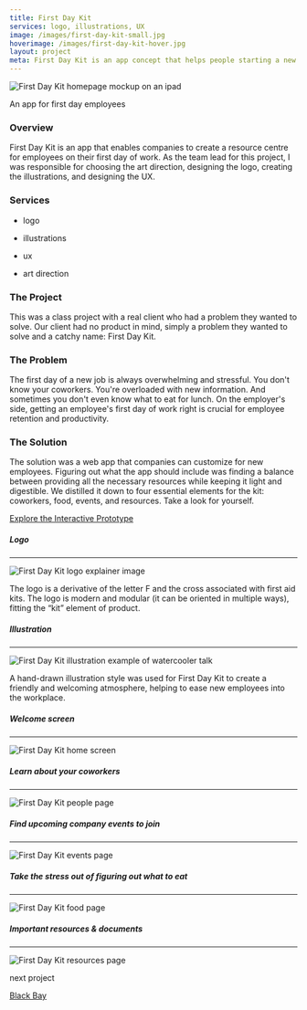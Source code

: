 ```yaml
---
title: First Day Kit
services: logo, illustrations, UX
image: /images/first-day-kit-small.jpg
hoverimage: /images/first-day-kit-hover.jpg
layout: project
meta: First Day Kit is an app concept that helps people starting a new job. Janelle was the team lead and was responsible for designing the logo, UI, illustrations, and brand direction.
---
```


<img class="img-flex load-hidden push" src="{{ site.baseurl }}/images/first-day-kit-multi-screen.jpg" alt="First Day Kit homepage mockup on an ipad" />

<div class="text-center pad-top-more gutter-custom">
  <p class="big">An app for first day employees</p>
</div>

<div class="grid push project-text">
  <div class="unit xs-1 s-1 m-3-4 push">
    <h3>Overview</h3>
    <p class="pad-r">First Day Kit is an app that enables companies to create a resource centre for employees on their first day of work. As the team lead for this project, I was responsible for choosing the art direction, designing the logo, creating the illustrations, and designing the UX.</p>
  </div>
  <aside class="unit xs-1 s-1 m-1-4 push">
    <h3>Services</h3>
    <ul class="list-group">
      <li><p class="push-none">logo</p></li>
      <li><p class="push-none">illustrations</p></li>
      <li><p class="push-none">ux</p></li>
      <li><p class="push-none">art direction</p></li>
    </ul>
  </aside>
  <div class="unit xs-1">
    <h3>The Project</h3>
    <p class="push">This was a class project with a real client who had a problem they wanted to solve. Our client had no product in mind, simply a problem they wanted to solve and a catchy name: First Day Kit.</p>
    <h3>The Problem</h3>
    <p class="push">The first day of a new job is always overwhelming and stressful. You don't know your coworkers. You're overloaded with new information. And sometimes you don't even know what to eat for lunch. On the employer's side, getting an employee's first day of work right is crucial for employee retention and productivity.</p>
    <h3>The Solution</h3>
    <p class="push">The solution was a web app that companies can customize for new employees. Figuring out what the app should include was finding a balance between providing all the necessary resources while keeping it light and digestible. We distilled it down to four essential elements for the kit: coworkers, food, events, and resources. Take a look for yourself.</p>
    <div class="big text-center pad-top-more push"><a href="https://xd.adobe.com/view/7b02a001-3034-4690-7cef-9568aa12b8ff-0d33/" class="link-underline" target="_blank" rel="noopener" rel="noreferrer">Explore the Interactive Prototype</a></div>
  </div>
</div>

<div class="center gutter-custom">
  <h5>Logo</h5><hr>
  <img class="img-flex load-hidden" src="{{ site.baseurl }}/images/first-day-kit-logo-explain.jpg" alt="First Day Kit logo explainer image"/>
  <p class="project-text island-2">The logo is a derivative of the letter F and the cross associated with first aid kits. The logo is modern and modular (it can be oriented in multiple ways), fitting the “kit” element of product.</p>

  <h5>Illustration</h5><hr>
  <img class="img-flex load-hidden" src="{{ site.baseurl }}/images/first-day-kit-illustration.png" alt="First Day Kit illustration example of watercooler talk"/>
  <p class="project-text">A hand-drawn illustration style was used for First Day Kit to create a friendly and welcoming atmosphere, helping to ease new employees into the workplace.</p>

  <h5>Welcome screen</h5><hr>
  <img class="img-flex load-hidden push drop-shadow push unit-xs-centered smallwidth" src="{{ site.baseurl }}/images/first-day-kit-home.jpg" alt="First Day Kit home screen"/>

  <h5>Learn about your coworkers</h5><hr>
  <img class="img-flex load-hidden push drop-shadow push unit-xs-centered smallwidth" src="{{ site.baseurl }}/images/first-day-kit-people.jpg" alt="First Day Kit people page"/>

  <h5>Find upcoming company events to join</h5><hr>
  <img class="img-flex load-hidden push drop-shadow push unit-xs-centered smallwidth" src="{{ site.baseurl }}/images/first-day-kit-events.jpg" alt="First Day Kit events page"/>

  <h5>Take the stress out of figuring out what to eat</h5><hr>
  <img class="img-flex load-hidden push drop-shadow push unit-xs-centered smallwidth" src="{{ site.baseurl }}/images/first-day-kit-map.jpg" alt="First Day Kit food page"/>

  <h5>Important resources & documents</h5><hr>
  <img class="img-flex load-hidden push drop-shadow push unit-xs-centered smallwidth" src="{{ site.baseurl }}/images/first-day-kit-resources.jpg" alt="First Day Kit resources page"/>
</div>

<div class="text-center pad-top-more push-more">
  <p class="big push-none">next project</p>
  <a class="big link-underline" href="{{ site.baseurl }}/projects/01-black-bay/">Black Bay</a>
</div>
